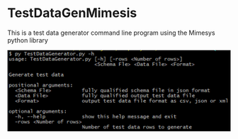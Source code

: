 # TestDataGenMimesis
This is a test data generator command line program using the Mimesys python library

![](images/Usage.png)

